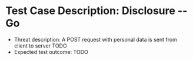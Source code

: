 # Test Case Description: Disclosure -- Go
- Threat description: A POST request with personal data is sent from client to server TODO
- Expected test outcome: TODO